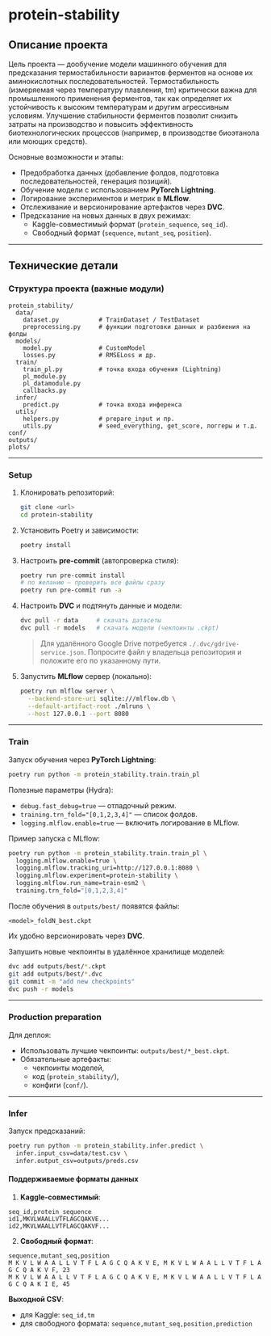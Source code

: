 # protein-stability

## Описание проекта

Цель проекта — дообучение модели машинного обучения для предсказания
термостабильности вариантов ферментов на основе их аминокислотных
последовательностей. Термостабильность (измеряемая через температуру плавления,
tm) критически важна для промышленного применения ферментов, так как определяет
их устойчивость к высоким температурам и другим агрессивным условиям. Улучшение
стабильности ферментов позволит снизить затраты на производство и повысить
эффективность биотехнологических процессов (например, в производстве биоэтанола
или моющих средств).

Основные возможности и этапы:

- Предобработка данных (добавление фолдов, подготовка последовательностей,
  генерация позиций).
- Обучение модели с использованием **PyTorch Lightning**.
- Логирование экспериментов и метрик в **MLflow**.
- Отслеживание и версионирование артефактов через **DVC**.
- Предсказание на новых данных в двух режимах:
  - Kaggle-совместимый формат (`protein_sequence`, `seq_id`).
  - Свободный формат (`sequence`, `mutant_seq`, `position`).

---

## Технические детали

### Структура проекта (важные модули)

```
protein_stability/
  data/
    dataset.py           # TrainDataset / TestDataset
    preprocessing.py     # функции подготовки данных и разбиения на фолды
  models/
    model.py             # CustomModel
    losses.py            # RMSELoss и др.
  train/
    train_pl.py          # точка входа обучения (Lightning)
    pl_module.py
    pl_datamodule.py
    callbacks.py
  infer/
    predict.py           # точка входа инференса
  utils/
    helpers.py           # prepare_input и пр.
    utils.py             # seed_everything, get_score, логгеры и т.д.
conf/
outputs/
plots/
```

---

### Setup

1. Клонировать репозиторий:

   ```bash
   git clone <url>
   cd protein-stability
   ```

2. Установить Poetry и зависимости:

   ```bash
   poetry install
   ```

3. Настроить **pre-commit** (автопроверка стиля):

   ```bash
   poetry run pre-commit install
   # по желанию — проверить все файлы сразу
   poetry run pre-commit run -a
   ```

4. Настроить **DVC** и подтянуть данные и модели:

   ```bash
   dvc pull -r data     # скачать датасеты
   dvc pull -r models   # скачать модели (чекпоинты .ckpt)
   ```

   > Для удалённого Google Drive потребуется `./.dvc/gdrive-service.json`.
   > Попросите файл у владельца репозитория и положите его по указанному пути.

5. Запустить **MLflow** сервер (локально):

   ```bash
   poetry run mlflow server \
     --backend-store-uri sqlite:///mlflow.db \
     --default-artifact-root ./mlruns \
     --host 127.0.0.1 --port 8080
   ```

---

### Train

Запуск обучения через **PyTorch Lightning**:

```bash
poetry run python -m protein_stability.train.train_pl
```

Полезные параметры (Hydra):

- `debug.fast_debug=true` — отладочный режим.
- `training.trn_fold="[0,1,2,3,4]"` — список фолдов.
- `logging.mlflow.enable=true` — включить логирование в MLflow.

Пример запуска с MLflow:

```bash
poetry run python -m protein_stability.train.train_pl \
  logging.mlflow.enable=true \
  logging.mlflow.tracking_uri=http://127.0.0.1:8080 \
  logging.mlflow.experiment=protein-stability \
  logging.mlflow.run_name=train-esm2 \
  training.trn_fold="[0,1,2,3,4]"
```

После обучения в `outputs/best/` появятся файлы:

```
<model>_foldN_best.ckpt
```

Их удобно версионировать через **DVC**.

Запушить новые чекпоинты в удалённое хранилище моделей:

```bash
dvc add outputs/best/*.ckpt
git add outputs/best/*.dvc
git commit -m "add new checkpoints"
dvc push -r models
```

---

### Production preparation

Для деплоя:

- Использовать лучшие чекпоинты: `outputs/best/*_best.ckpt`.
- Обязательные артефакты:
  - чекпоинты моделей,
  - код (`protein_stability/`),
  - конфиги (`conf/`).

---

### Infer

Запуск предсказаний:

```bash
poetry run python -m protein_stability.infer.predict \
  infer.input_csv=data/test.csv \
  infer.output_csv=outputs/preds.csv
```

#### Поддерживаемые форматы данных

1. **Kaggle-совместимый**:

```csv
seq_id,protein_sequence
id1,MKVLWAALLVTFLAGCQAKVE...
id2,MKVLWAALLVTFLAGCQAKVF...
```

2. **Свободный формат**:

```csv
sequence,mutant_seq,position
M K V L W A A L L V T F L A G C Q A K V E, M K V L W A A L L V T F L A G C Q A K V F, 23
M K V L W A A L L V T F L A G C Q A K V E, M K V L W A A L L V T F L A G C Q A K I E, 45
```

**Выходной CSV**:

- для Kaggle: `seq_id,tm`
- для свободного формата: `sequence,mutant_seq,position,prediction`
